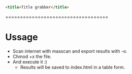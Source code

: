 ```html
<title>Title grabber</title>
```
===================================

# Ussage
- Scan internet with masscan and export results with -o.
- Chmod +x the file.
- And execute it :)
	* Results will be saved to index.html in a table form.
